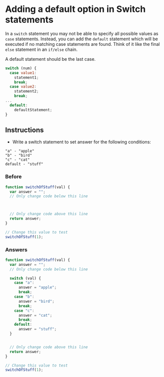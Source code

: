 # Adding a default option in Switch statements

In a `switch` statement you may not be able to specify all
possible values as `case` statements. Instead, you can add the
`default` statement which will be executed if no matching case
statements are found. Think of it like the final `else` statement in an
`if/else` chain.

A default statement should be the last case.

```javascript
switch (num) {
  case value1:
    statement1;
    break;
  case value2:
    statement2;
    break;
...
  default:
    defaultStatement;
}
```

## Instructions
 - Write a switch statement to set answer for the following conditions:

```
"a" - "apple"
"b" - "bird"
"c" - "cat"
default - "stuff"
```

### Before

```javascript
function switchOfStuff(val) {
  var answer = "";
  // Only change code below this line



  // Only change code above this line
  return answer;
}

// Change this value to test
switchOfStuff(1);
```

### Answers

```javascript
function switchOfStuff(val) {
  var answer = "";
  // Only change code below this line

  switch (val) {
    case "a":
      answer = "apple";
      break;
    case "b":
      answer = "bird";
      break;
    case "c":
      answer = "cat";
      break;
    default:
      answer = "stuff";
  }


  // Only change code above this line
  return answer;
}

// Change this value to test
switchOfStuff(1);
```